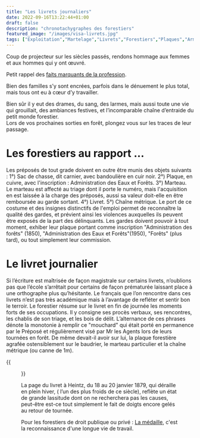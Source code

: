 ```yaml
---
title: "Les livrets journaliers"
date: 2022-09-16T13:22:44+01:00
draft: false
description: "chronotachygraphes des forestiers"
featured_image: "/images/visa-livrets.jpg"
tags: ["Exploitation","Martelage","Livrets","Forestiers","Plaques","Armement"]
---
```



Coup de projecteur sur les siècles passés, rendons hommage aux femmes et aux hommes qui y ont œuvré.

Petit rappel des [faits marquants de la profession](/articles/pdf/faitsmarquantshistoireforets.pdf).

Bien des familles s’y sont encrées, parfois dans le dénuement le plus total, mais tous ont eu à cœur d’y
travailler.

Bien sûr il y eut des drames, du sang, des larmes, mais aussi toute une vie qui grouillait, des ambiances
festives, et l’incomparable chaîne d’entraide du petit monde forestier.  
Lors de vos prochaines sorties en forêt, plongez vous sur les traces de leur passage.

# Les forestiers au rapport ...

Les préposés de tout grade doivent en outre être munis des objets suivants :
 1°) Sac de chasse, dit carnier, avec bandoulière en cuir noir.
 2°) Plaque, en cuivre, avec l'inscription : Administration des Eaux et Forêts.
 3°) Marteau. Le marteau est affecté au triage dont il porte le numéro, mais l'acquisition en est laissée à la charge des préposés, aussi sa valeur doit-elle en être remboursée au garde sortant. 
 4°) Livret. 
 5°) Chaîne métrique.
Le port de ce costume et des insignes distinctifs de l'emploi permet de reconnaître  la qualité des gardes, et prévient ainsi les violences auxquelles ils peuvent être exposés de la part des délinquants. Les gardes doivent pouvoir à tout moment, exhiber leur plaque portant comme inscription "Administration des forêts" (1850), "Administration des Eaux et Forêts"(1950), "Forêts" (plus tard), ou tout simplement  leur commission.


# Le livret journalier

Si l’écriture est maîtrisée de façon magistrale sur certains livrets, n’oublions pas que l’école s’arrêtait pour certains de façon prématurée laissant place à une orthographe plus qu’hésitante. Le français que l’on rencontre dans ces livrets n’est pas très académique mais à l’avantage de refléter et sentir bon le terroir.
Le forestier résume  sur le livret en fin de journée les moments forts de ses occupations. Il y consigne ses procès verbaux, ses rencontres, les chablis de son triage, et les bois de délit.
L’alternance de ces phrases dénote la monotonie à remplir ce "mouchard" qui était porté en permanence par le Préposé et régulièrement visé par Mr les Agents  lors de leurs tournées en forêt. De même devait-il avoir sur lui, la plaque forestière agrafée ostensiblement sur le baudrier, le marteau particulier et la chaîne métrique (ou canne de 1m). 

{{<figure src="/images/articles/ecriture-heintz.jpg" title="En 1879, le trait déraille">}}

La page du livret à Heintz, du 18 au 20 janvier 1879, qui déraille en plein hiver, ( l’un des plus froids de ce siècle), reflète un état de grande lassitude dont on ne recherchera pas les causes, peut-être est-ce tout simplement le fait de doigts encore gelés au retour de tournée.

Pour les forestiers de droit publique ou privé :
[La médaille](/articles/pdf/lesmedailles.pdf), 
c'est la reconnaissance d'une longue vie de travail.
